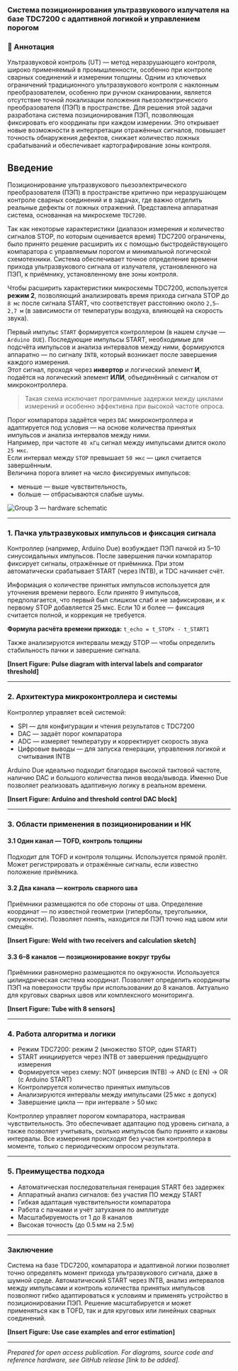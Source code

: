 ### Система позиционирования ультразвукового излучателя на базе TDC7200 с адаптивной логикой и управлением порогом 

### 📌 Аннотация
Ультразвуковой контроль (UT) — метод неразрушающего контроля, широко применяемый в промышленности, особенно при контроле сварных соединений и измерении толщины. Одним из ключевых ограничений традиционного ультразвукового контроля с наклонным преобразователем, особенно при ручном сканировании, является отсутствие точной локализации положения пьезоэлектрического преобразователя (ПЭП) в пространстве. Для решения этой задачи разработана система позиционирования ПЭП, позволяющая фиксировать его координаты при каждом измерении. Это открывает новые возможности в интерпретации отражённых сигналов, повышает точность обнаружения дефектов, снижает количество ложных срабатываний и обеспечивает картографирование зоны контроля.


## Введение

Позиционирование ультразвукового пьезоэлектрического преобразователя (ПЭП) в пространстве критично при неразрушающем контроле сварных соединений и в задачах, где важно отделить реальные дефекты от ложных отражений. Представлена аппаратная система, основанная на микросхеме `TDC7200`.

Так как некоторые характеристики (диапазон измерения и количество сигналов STOP, по которым оценивается время) TDC7200 ограничены, было принято решение расширить их с помощью быстродействующего компаратора с управляемым порогом и минимальной логической схемотехники. Система обеспечивает точное определение времени прихода ультразвукового сигнала от излучателя, установленного на ПЭП, к приёмнику, установленному вне зоны контроля.

Чтобы расширить характеристики микросхемы TDC7200, используется **режим 2**, позволяющий анализировать время прихода сигнала STOP до `8 мс` после сигнала START, что соответствует расстоянию около `2,5–2,7 м` (в зависимости от температуры воздуха, влияющей на скорость звука).

Первый импульс `START` формируется контроллером (в нашем случае — `Arduino DUE`). Последующие импульсы START, необходимые для подсчёта импульсов и анализа интервалов между ними, формируются аппаратно — по сигналу `INTB`, который возникает после завершения каждого измерения.  
Этот сигнал, проходя через **инвертор** и логический элемент **И**, подаётся на логический элемент **ИЛИ**, объединённый с сигналом от микроконтроллера.

> Такая схема исключает программные задержки между циклами измерений и особенно эффективна при высокой частоте опроса.

Порог компаратора задаётся через `DAC` микроконтроллера и адаптируется под условия — на основе количества принятых импульсов и анализа интервалов между ними.  
Например, при частоте `40 кГц` сигнал между импульсами длится около `25 мкс`.  
Если интервал между `STOP` превышает `50 мкс` — цикл считается завершённым.  
Величина порога влияет на число фиксируемых импульсов:
- меньше — выше чувствительность,
- больше — отбрасываются слабые шумы.

![Group 3 — hardware schematic](https://github.com/user-attachments/assets/0ac5f018-3be3-44b4-991f-49cb93eb6786)


---

### 1. Пачка ультразвуковых импульсов и фиксация сигнала

Контроллер (например, Arduino Due) возбуждает ПЭП пачкой из 5–10 синусоидальных импульсов. После завершения пачки компаратор фиксирует сигналы, отражённые от приёмника. При этом автоматически срабатывает START (через INTB), и TDC начинает счёт.

Информация о количестве принятых импульсов используется для уточнения времени первого. Если принято 9 импульсов, предполагается, что первый был слишком слаб и не зафиксирован, и к первому STOP добавляется 25 мкс. Если 10 и более — фиксация считается полной, и коррекция не требуется.

**Формула расчёта времени прихода:**
`t_echo = t_STOPx - t_START1`

Также анализируются интервалы между STOP — чтобы определить стабильность пачки и завершение сигнала.

**\[Insert Figure: Pulse diagram with interval labels and comparator threshold]**

---

### 2. Архитектура микроконтроллера и системы

Контроллер управляет всей системой:

* SPI — для конфигурации и чтения результатов с TDC7200
* DAC — задаёт порог компаратора
* ADC — измеряет температуру и корректирует скорость звука
* Цифровые выводы — для запуска генерации, управления логикой и считывания INTB

Arduino Due идеально подходит благодаря высокой тактовой частоте, наличию DAC и большого количества пинов ввода/вывода. Именно Due позволяет реализовать адаптивную логику в реальном времени.

**\[Insert Figure: Arduino and threshold control DAC block]**

---

### 3. Области применения в позиционировании и НК

#### 3.1 Один канал — TOFD, контроль толщины

Подходит для TOFD и контроля толщины. Используется прямой пролёт. Может регистрировать и отражённые сигналы, если известно положение приёмника.

#### 3.2 Два канала — контроль сварного шва

Приёмники размещаются по обе стороны от шва. Определение координат — по известной геометрии (гиперболы, треугольники, окружности). Позволяет понять, находится ли ПЭП точно над швом или смещён.

**\[Insert Figure: Weld with two receivers and calculation sketch]**

#### 3.3 6–8 каналов — позиционирование вокруг трубы

Приёмники равномерно размещаются по окружности. Используется цилиндрическая система координат. Позволяет определить координаты ПЭП на поверхности трубы при использовании до 8 каналов. Актуально для круговых сварных швов или комплексного мониторинга.

**\[Insert Figure: Tube with 8 sensors]**

---

### 4. Работа алгоритма и логики

* Режим TDC7200: режим 2 (множество STOP, один START)
* START инициируется через INTB от завершения предыдущего измерения
* Формируется через схему: NOT (инверсия INTB) → AND (с EN) → OR (с Arduino START)
* Контролируется количество принятых импульсов
* Анализируются интервалы между импульсами (25 мкс ± допуск)
* Завершение цикла — при интервале > 50 мкс

Контроллер управляет порогом компаратора, настраивая чувствительность. Это обеспечивает адаптацию под уровень сигнала, а также позволяет учитывать, сколько импульсов было принято и каковы интервалы. Все измерения происходят без участия контроллера в моменте, только с периодическим опросом результата.

---

### 5. Преимущества подхода

* Автоматическая последовательная генерация START без задержек
* Аппаратный анализ сигналов: без участия ПО между START
* Гибкая адаптация чувствительности компаратора
* Работа с пачками и учёт затухания по амплитуде
* Масштабируемость от 1 до 8 каналов
* Высокая точность (до 0.5 мм на 2.5 м)

---

### Заключение

Система на базе TDC7200, компаратора и адаптивной логики позволяет точно определять момент прихода ультразвукового сигнала, даже в шумной среде. Автоматический START через INTB, анализ интервалов между импульсами и контроль количества принятых импульсов позволяют гибко адаптироваться к условиям и применять устройство в позиционировании ПЭП. Решение масштабируется и может применяться как в TOFD, так и для круговых или линейных сварных соединений.

**\[Insert Figure: Use case examples and error estimation]**

---

*Prepared for open access publication. For diagrams, source code and reference hardware, see GitHub release \[link to be added].*
